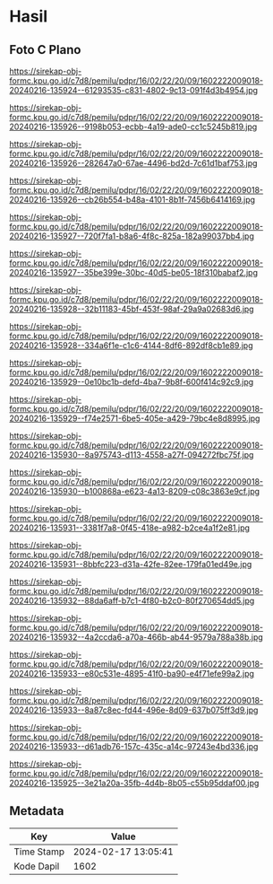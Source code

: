 # Hasil

## Foto C Plano

https://sirekap-obj-formc.kpu.go.id/c7d8/pemilu/pdpr/16/02/22/20/09/1602222009018-20240216-135924--61293535-c831-4802-9c13-091f4d3b4954.jpg

https://sirekap-obj-formc.kpu.go.id/c7d8/pemilu/pdpr/16/02/22/20/09/1602222009018-20240216-135926--9198b053-ecbb-4a19-ade0-cc1c5245b819.jpg

https://sirekap-obj-formc.kpu.go.id/c7d8/pemilu/pdpr/16/02/22/20/09/1602222009018-20240216-135926--282647a0-67ae-4496-bd2d-7c61d1baf753.jpg

https://sirekap-obj-formc.kpu.go.id/c7d8/pemilu/pdpr/16/02/22/20/09/1602222009018-20240216-135926--cb26b554-b48a-4101-8b1f-7456b6414169.jpg

https://sirekap-obj-formc.kpu.go.id/c7d8/pemilu/pdpr/16/02/22/20/09/1602222009018-20240216-135927--720f7fa1-b8a6-4f8c-825a-182a99037bb4.jpg

https://sirekap-obj-formc.kpu.go.id/c7d8/pemilu/pdpr/16/02/22/20/09/1602222009018-20240216-135927--35be399e-30bc-40d5-be05-18f310babaf2.jpg

https://sirekap-obj-formc.kpu.go.id/c7d8/pemilu/pdpr/16/02/22/20/09/1602222009018-20240216-135928--32b11183-45bf-453f-98af-29a9a02683d6.jpg

https://sirekap-obj-formc.kpu.go.id/c7d8/pemilu/pdpr/16/02/22/20/09/1602222009018-20240216-135928--334a6f1e-c1c6-4144-8df6-892df8cb1e89.jpg

https://sirekap-obj-formc.kpu.go.id/c7d8/pemilu/pdpr/16/02/22/20/09/1602222009018-20240216-135929--0e10bc1b-defd-4ba7-9b8f-600f414c92c9.jpg

https://sirekap-obj-formc.kpu.go.id/c7d8/pemilu/pdpr/16/02/22/20/09/1602222009018-20240216-135929--f74e2571-6be5-405e-a429-79bc4e8d8995.jpg

https://sirekap-obj-formc.kpu.go.id/c7d8/pemilu/pdpr/16/02/22/20/09/1602222009018-20240216-135930--8a975743-d113-4558-a27f-094272fbc75f.jpg

https://sirekap-obj-formc.kpu.go.id/c7d8/pemilu/pdpr/16/02/22/20/09/1602222009018-20240216-135930--b100868a-e623-4a13-8209-c08c3863e9cf.jpg

https://sirekap-obj-formc.kpu.go.id/c7d8/pemilu/pdpr/16/02/22/20/09/1602222009018-20240216-135931--3381f7a8-0f45-418e-a982-b2ce4a1f2e81.jpg

https://sirekap-obj-formc.kpu.go.id/c7d8/pemilu/pdpr/16/02/22/20/09/1602222009018-20240216-135931--8bbfc223-d31a-42fe-82ee-179fa01ed49e.jpg

https://sirekap-obj-formc.kpu.go.id/c7d8/pemilu/pdpr/16/02/22/20/09/1602222009018-20240216-135932--88da6aff-b7c1-4f80-b2c0-80f270654dd5.jpg

https://sirekap-obj-formc.kpu.go.id/c7d8/pemilu/pdpr/16/02/22/20/09/1602222009018-20240216-135932--4a2ccda6-a70a-466b-ab44-9579a788a38b.jpg

https://sirekap-obj-formc.kpu.go.id/c7d8/pemilu/pdpr/16/02/22/20/09/1602222009018-20240216-135933--e80c531e-4895-41f0-ba90-e4f71efe99a2.jpg

https://sirekap-obj-formc.kpu.go.id/c7d8/pemilu/pdpr/16/02/22/20/09/1602222009018-20240216-135933--8a87c8ec-fd44-496e-8d09-637b075ff3d9.jpg

https://sirekap-obj-formc.kpu.go.id/c7d8/pemilu/pdpr/16/02/22/20/09/1602222009018-20240216-135933--d61adb76-157c-435c-a14c-97243e4bd336.jpg

https://sirekap-obj-formc.kpu.go.id/c7d8/pemilu/pdpr/16/02/22/20/09/1602222009018-20240216-135925--3e21a20a-35fb-4d4b-8b05-c55b95ddaf00.jpg


## Metadata

| Key        | Value               |
| ---------- | ------------------- |
| Time Stamp | 2024-02-17 13:05:41 |
| Kode Dapil | 1602                |




